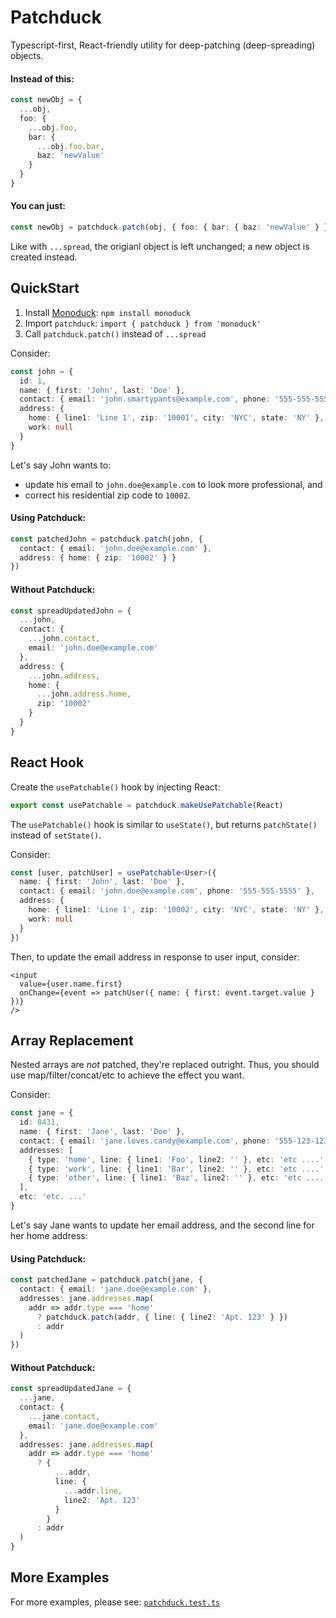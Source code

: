 # Patchduck

Typescript-first, React-friendly utility for deep-patching (deep-spreading) objects.

#### Instead of this:
```ts
const newObj = {
  ...obj,
  foo: {
    ...obj.foo,
    bar: {
      ...obj.foo.bar,
      baz: 'newValue'
    }
  }
}
```

#### You can just:
```ts
const newObj = patchduck.patch(obj, { foo: { bar: { baz: 'newValue' } } })
```



Like with `...spread`, the origianl object is left unchanged; a new object is created instead.


## QuickStart

1. Install [Monoduck](./../../README.md): `npm install monoduck`
2. Import `patchduck`: `import { patchduck } from 'monoduck'`
3. Call `patchduck.patch()` instead of `...spread`

Consider:

```ts
const john = {
  id: 1,
  name: { first: 'John', last: 'Doe' },
  contact: { email: 'john.smartypants@example.com', phone: '555-555-5555' },
  address: {
    home: { line1: 'Line 1', zip: '10001', city: 'NYC', state: 'NY' },
    work: null
  }
}
```
Let's say John wants to:
- update his email to `john.doe@example.com` to look more professional, and
- correct his residential zip code to `10002`.

#### Using Patchduck:
```ts
const patchedJohn = patchduck.patch(john, {
  contact: { email: 'john.doe@example.com' },
  address: { home: { zip: '10002' } }
})
```

#### Without Patchduck:

```ts
const spreadUpdatedJohn = {
  ...john,
  contact: {
    ...john.contact,
    email: 'john.doe@example.com'
  },
  address: {
    ...john.address,
    home: {
      ...john.address.home,
      zip: '10002'
    }
  }
}
```

## React Hook

Create the `usePatchable()` hook by injecting React:
```ts
export const usePatchable = patchduck.makeUsePatchable(React)
```

The `usePatchable()` hook is similar to `useState()`, but returns `patchState()` instead of `setState()`.

Consider:
```ts
const [user, patchUser] = usePatchable<User>({
  name: { first: 'John', last: 'Doe' },
  contact: { email: 'john.doe@example.com', phone: '555-555-5555' },
  address: {
    home: { line1: 'Line 1', zip: '10002', city: 'NYC', state: 'NY' },
    work: null
  }
})
```

Then, to update the email address in response to user input, consider:
```tsx
<input
  value={user.name.first}
  onChange={event => patchUser({ name: { first: event.target.value } })}
/>
```

## Array Replacement

Nested arrays are _not_ patched, they're replaced outright. Thus, you should use map/filter/concat/etc to achieve the effect you want.

Consider:

```ts
const jane = {
  id: 8431,
  name: { first: 'Jane', last: 'Doe' },
  contact: { email: 'jane.loves.candy@example.com', phone: '555-123-1234' },
  addresses: [
    { type: 'home', line: { line1: 'Foo', line2: '' }, etc: 'etc ....' },
    { type: 'work', line: { line1: 'Bar', line2: '' }, etc: 'etc ....' },
    { type: 'other', line: { line1: 'Baz', line2: '' }, etc: 'etc ....' }
  ],
  etc: 'etc. ...'
}
```

Let's say Jane wants to update her email address, and the second line for her home address:

#### Using Patchduck:
```ts
const patchedJane = patchduck.patch(jane, {
  contact: { email: 'jane.doe@example.com' },
  addresses: jane.addresses.map(
    addr => addr.type === 'home'
      ? patchduck.patch(addr, { line: { line2: 'Apt. 123' } })
      : addr
  )
})
```

#### Without Patchduck:
```ts
const spreadUpdatedJane = {
  ...jane,
  contact: {
    ...jane.contact,
    email: 'jane.doe@example.com'
  },
  addresses: jane.addresses.map(
    addr => addr.type === 'home'
      ? {
          ...addr,
          line: {
            ...addr.line,
            line2: 'Apt. 123'
          }
        }
      : addr
  )
}
```

## More Examples
For more examples, please see: [`patchduck.test.ts`](./patchduck.test.ts)

